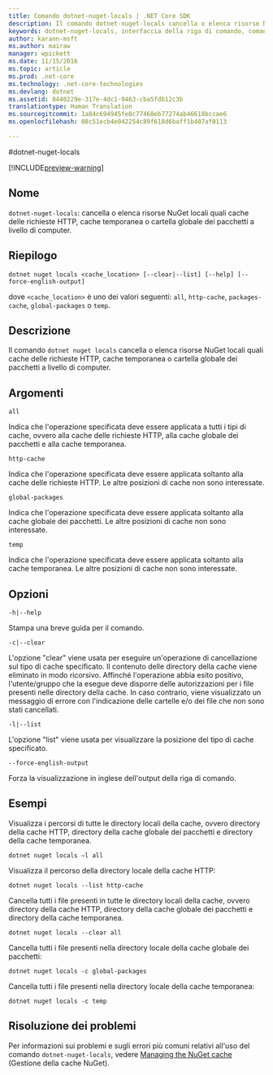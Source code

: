 ```yaml
---
title: Comando dotnet-nuget-locals | .NET Core SDK
description: Il comando dotnet-nuget-locals cancella o elenca risorse NuGet locali quali cache delle richieste HTTP, cache temporanea o cartella globale dei pacchetti a livello di computer.
keywords: dotnet-nuget-locals, interfaccia della riga di comando, comando dell&quot;interfaccia della riga di comando, .NET Core
author: karann-msft
ms.author: mairaw
manager: wpickett
ms.date: 11/15/2016
ms.topic: article
ms.prod: .net-core
ms.technology: .net-core-technologies
ms.devlang: dotnet
ms.assetid: 8440229e-317e-4dc1-9463-cba5fdb12c3b
translationtype: Human Translation
ms.sourcegitcommit: 1a84c694945fe0c77468eb77274ab46618bccae6
ms.openlocfilehash: 08c51ecb4e042254c89f618d6baff1b407af0113

---
```


#<a name="dotnet-nuget-locals"></a>dotnet-nuget-locals

[!INCLUDE[preview-warning](../../../includes/warning.md)] 

## <a name="name"></a>Nome 
`dotnet-nuget-locals`: cancella o elenca risorse NuGet locali quali cache delle richieste HTTP, cache temporanea o cartella globale dei pacchetti a livello di computer. 

## <a name="synopsis"></a>Riepilogo

`dotnet nuget locals <cache_location> [--clear|--list] [--help] [--force-english-output]`

dove `<cache_location>` è uno dei valori seguenti: `all`, `http-cache`, `packages-cache`, `global-packages` o `temp`.

## <a name="description"></a>Descrizione

Il comando `dotnet nuget locals` cancella o elenca risorse NuGet locali quali cache delle richieste HTTP, cache temporanea o cartella globale dei pacchetti a livello di computer.

## <a name="arguments"></a>Argomenti

`all`

Indica che l'operazione specificata deve essere applicata a tutti i tipi di cache, ovvero alla cache delle richieste HTTP, alla cache globale dei pacchetti e alla cache temporanea.

`http-cache`

Indica che l'operazione specificata deve essere applicata soltanto alla cache delle richieste HTTP. Le altre posizioni di cache non sono interessate.

`global-packages`

Indica che l'operazione specificata deve essere applicata soltanto alla cache globale dei pacchetti. Le altre posizioni di cache non sono interessate.

`temp`

Indica che l'operazione specificata deve essere applicata soltanto alla cache temporanea. Le altre posizioni di cache non sono interessate.

## <a name="options"></a>Opzioni

`-h|--help`

Stampa una breve guida per il comando.  

`-c|--clear`

L'opzione "clear" viene usata per eseguire un'operazione di cancellazione sul tipo di cache specificato. Il contenuto delle directory della cache viene eliminato in modo ricorsivo. Affinché l'operazione abbia esito positivo, l'utente/gruppo che la esegue deve disporre delle autorizzazioni per i file presenti nelle directory della cache. In caso contrario, viene visualizzato un messaggio di errore con l'indicazione delle cartelle e/o dei file che non sono stati cancellati.

`-l|--list`

L'opzione "list" viene usata per visualizzare la posizione del tipo di cache specificato. 

`--force-english-output`

Forza la visualizzazione in inglese dell'output della riga di comando.

## <a name="examples"></a>Esempi

Visualizza i percorsi di tutte le directory locali della cache, ovvero directory della cache HTTP, directory della cache globale dei pacchetti e directory della cache temporanea.

`dotnet nuget locals –l all`

Visualizza il percorso della directory locale della cache HTTP:

`dotnet nuget locals --list http-cache`

Cancella tutti i file presenti in tutte le directory locali della cache, ovvero directory della cache HTTP, directory della cache globale dei pacchetti e directory della cache temporanea.

`dotnet nuget locals --clear all`

Cancella tutti i file presenti nella directory locale della cache globale dei pacchetti:

`dotnet nuget locals -c global-packages`

Cancella tutti i file presenti nella directory locale della cache temporanea:

`dotnet nuget locals -c temp`

## <a name="troubleshooting"></a>Risoluzione dei problemi

Per informazioni sui problemi e sugli errori più comuni relativi all'uso del comando `dotnet-nuget-locals`, vedere [Managing the NuGet cache](https://docs.nuget.org/ndocs/consume-packages/managing-the-nuget-cache) (Gestione della cache NuGet).



<!--HONumber=Nov16_HO3-->


